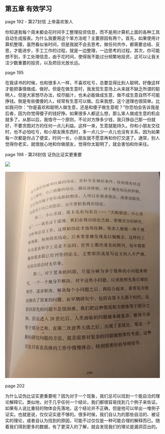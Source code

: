 ## 第五章 有效学习

page 192 - 第27封信 上帝喜欢笨人

你知道我每个周末都会花时间手工整理投资信息，而不是用计算机上面的各种工具自动生成报表。为什么我要用这个笨方法呢？主要原因有两个。首先，如果使用计算机整理，虽然看似省时间，但是我就不会去思考。做任何共作，都需要总结、反思，才能进步，手工工作的过程，就是一边整理，一边思考的过程。其次，你可能想不到，手工处理信息，由于花时间，使得我不能过分频繁地投资，这可以让我关注少数重要的投资，以及把目光放长远。

page 195

在我读书的时候，也和很多人一样，不喜欢吃亏，总要显得比别人聪明，好像这样才能把事情做成、做好。但是在做生意时，我发现生意场上从来就不缺乏所谓的聪明人，但是大家想尽办法，绞尽脑汁，也未必能做成生意，做不成生意自然不可能挣钱。倒是有些傻傻的人，经常有生意可以做。后来我想，这个道理也很简单。比如我问你：“你是喜欢和聪明人做生意，还是和傻子做生意呢？”你恐怕会告诉我是后者，因为你觉得傻子的钱好挣。如果很多人都这么想，那么笨人做成生意的机会就多了。从那以后，我恪守一个原则，不论对方挣多少钱，我只挣自己那一份就好，不要贪图对方的任何一点儿利益。这样一来，生意就能持久。你和小朋友交往时，也不必怕吃亏，和小朋友换东西时，多一点儿少一点儿也没有关系，因为如果每一次都是你占了便宜，时间一长，小朋友就不愿意再和你打交道了。通常，别人觉得你老实，就很放心地和你做朋友，觉得你太聪明了，就会害怕和你来往。

page 198 - 第28封信 证伪比证实更重要

![](./page198.jpg)

![](./page199.jpg)

page 202

为什么证伪比证实更重要呢？因为对于一个现象，我们总可以找到一个能自洽的理论解释它。类似地，对于几乎任何一个结论，我们都很容易找到几个例子来佐证。如果有人说比重轻的物体会先落地，这个结论并不正确，但是他可以举出一堆例子证实。也就是说，仅仅证实是不够的。很多时候，我们自认为的那些自洽的、被证实的理论，或者自认为找到的原因，可能不过仅仅是一种可能合理的解释而已。随着我们得到更多的数据，有了更深入的了解，就会发现我们的理论是漏洞百出的。

